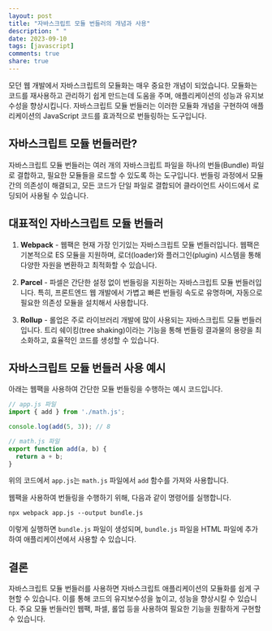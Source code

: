 ```yaml
---
layout: post
title: "자바스크립트 모듈 번들러의 개념과 사용"
description: " "
date: 2023-09-10
tags: [javascript]
comments: true
share: true
---
```


모던 웹 개발에서 자바스크립트의 모듈화는 매우 중요한 개념이 되었습니다. 모듈화는 코드를 재사용하고 관리하기 쉽게 만드는데 도움을 주며, 애플리케이션의 성능과 유지보수성을 향상시킵니다. 자바스크립트 모듈 번들러는 이러한 모듈화 개념을 구현하여 애플리케이션의 JavaScript 코드를 효과적으로 번들링하는 도구입니다.

## 자바스크립트 모듈 번들러란?

자바스크립트 모듈 번들러는 여러 개의 자바스크립트 파일을 하나의 번들(Bundle) 파일로 결합하고, 필요한 모듈들을 로드할 수 있도록 하는 도구입니다. 번들링 과정에서 모듈 간의 의존성이 해결되고, 모든 코드가 단일 파일로 결합되어 클라이언트 사이드에서 로딩되어 사용될 수 있습니다. 

## 대표적인 자바스크립트 모듈 번들러

1. **Webpack** - 웹팩은 현재 가장 인기있는 자바스크립트 모듈 번들러입니다. 웹팩은 기본적으로 ES 모듈을 지원하며, 로더(loader)와 플러그인(plugin) 시스템을 통해 다양한 자원을 변환하고 최적화할 수 있습니다.

2. **Parcel** - 파셀은 간단한 설정 없이 번들링을 지원하는 자바스크립트 모듈 번들러입니다. 특히, 프론트엔드 웹 개발에서 가볍고 빠른 번들링 속도로 유명하며, 자동으로 필요한 의존성 모듈을 설치해서 사용합니다.

3. **Rollup** - 롤업은 주로 라이브러리 개발에 많이 사용되는 자바스크립트 모듈 번들러입니다. 트리 쉐이킹(tree shaking)이라는 기능을 통해 번들링 결과물의 용량을 최소화하고, 효율적인 코드를 생성할 수 있습니다.

## 자바스크립트 모듈 번들러 사용 예시

아래는 웹팩을 사용하여 간단한 모듈 번들링을 수행하는 예시 코드입니다.

```javascript
// app.js 파일
import { add } from './math.js';

console.log(add(5, 3)); // 8

// math.js 파일
export function add(a, b) {
  return a + b;
}
```

위의 코드에서 `app.js`는 `math.js` 파일에서 `add` 함수를 가져와 사용합니다. 

웹팩을 사용하여 번들링을 수행하기 위해, 다음과 같이 명령어를 실행합니다.

```
npx webpack app.js --output bundle.js
```

이렇게 실행하면 `bundle.js` 파일이 생성되며, `bundle.js` 파일을 HTML 파일에 추가하여 애플리케이션에서 사용할 수 있습니다.

## 결론

자바스크립트 모듈 번들러를 사용하면 자바스크립트 애플리케이션의 모듈화를 쉽게 구현할 수 있습니다. 이를 통해 코드의 유지보수성을 높이고, 성능을 향상시킬 수 있습니다. 주요 모듈 번들러인 웹팩, 파셀, 롤업 등을 사용하여 필요한 기능을 원활하게 구현할 수 있습니다.